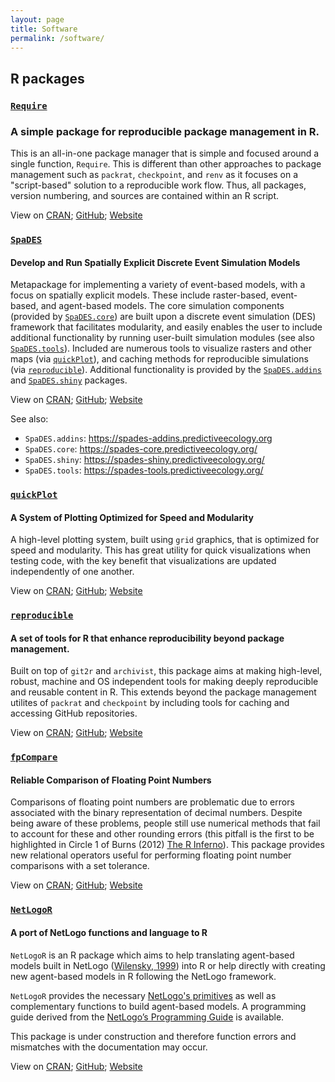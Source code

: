 ```yaml
---
layout: page
title: Software
permalink: /software/
---
```


## R packages

### [`Require`](https://Require.predictiveecology.org)
### A simple package for reproducible package management in R. 

This is an all-in-one package manager that is simple and focused around a single function, `Require`.
This is different than other approaches to package management such as `packrat`, `checkpoint`, and `renv` as it focuses on a "script-based" solution to a reproducible work flow. 
Thus, all packages, version numbering, and sources are contained within an R script.

View on [CRAN](https://cran.r-project.org/package=Require);  [GitHub](https://github.com/PredictiveEcology/Require); [Website](https://Require.predictiveecology.org/)


### [`SpaDES`](https://spades.predictiveecology.org)

#### Develop and Run Spatially Explicit Discrete Event Simulation Models

Metapackage for implementing a variety of event-based models, with a focus on spatially explicit models.
These include raster-based, event-based, and agent-based models.
The core simulation components (provided by [`SpaDES.core`](https://spades-core.predictiveecology.org/)) are built upon a discrete event simulation (DES) framework that facilitates modularity, and easily enables the user to include additional functionality by running user-built simulation modules (see also [`SpaDES.tools`](https://spades-tools.predictiveecology.org/)).
Included are numerous tools to visualize rasters and other maps (via [`quickPlot`](https://quickplot.predictiveecology.org/)), and caching methods for reproducible simulations (via [`reproducible`](https://reproducible.predictiveecology.org/)).
Additional functionality is provided by the [`SpaDES.addins`](https://spades-addins.predictiveecology.org/) and [`SpaDES.shiny`](https://spades-shiny.predictiveecology.org/) packages.

View on [CRAN](https://cran.r-project.org/package=SpaDES); [GitHub](https://github.com/PredictiveEcology/SpaDES); [Website](https://spades.predictiveecology.org)

See also:

- `SpaDES.addins`: <https://spades-addins.predictiveecology.org>
- `SpaDES.core`: <https://spades-core.predictiveecology.org/>
- `SpaDES.shiny`: <https://spades-shiny.predictiveecology.org/>
- `SpaDES.tools`: <https://spades-tools.predictiveecology.org/>

### [`quickPlot`](https://quickplot.predictiveecology.org)

#### A System of Plotting Optimized for Speed and Modularity

A high-level plotting system, built using `grid` graphics, that is optimized for speed and modularity.
This has great utility for quick visualizations when testing code, with the key benefit that visualizations are updated independently of one another.

View on [CRAN](https://cran.r-project.org/package=quickPlot); [GitHub](https://github.com/PredictiveEcology/quickPlot); [Website](https://quickplot.predictiveecology.org)

### [`reproducible`](https://reproducible.predictiveecology.org)

#### A set of tools for R that enhance reproducibility beyond package management.

Built on top of `git2r` and `archivist`, this package aims at making high-level, robust, machine and OS independent tools for making deeply reproducible and reusable content in R.
This extends beyond the package management utilites of `packrat` and `checkpoint` by including tools for caching and accessing GitHub repositories.

View on [CRAN](https://cran.r-project.org/package=reproducible); [GitHub](https://github.com/PredictiveEcology/reproducible); [Website](https://reproducible.predictiveecology.org/)

### [`fpCompare`](https://fpcompare.predictiveecology.org)

#### Reliable Comparison of Floating Point Numbers

Comparisons of floating point numbers are problematic due to errors associated with the binary representation of decimal numbers. Despite being aware of these problems, people still use numerical methods that fail to account for these and other rounding errors (this pitfall is the first to be highlighted in Circle 1 of Burns (2012) [The R Inferno](https://www.burns-stat.com/pages/Tutor/R_inferno.pdf)). This package provides new relational operators useful for performing floating point number comparisons with a set tolerance.

View on [CRAN](https://cran.r-project.org/package=fpCompare);  [GitHub](https://github.com/PredictiveEcology/fpCompare); [Website](https://fpcompare.predictiveecology.org/)


### [`NetLogoR`](https://NetLogoR.PredictiveEcology.org)

#### A port of NetLogo functions and language to R

`NetLogoR` is an R package which aims to help translating agent-based models built in NetLogo ([Wilensky, 1999](https://ccl.northwestern.edu/netlogo/)) into R or help directly with creating new agent-based models in R following the NetLogo framework.

`NetLogoR` provides the necessary [NetLogo's primitives](https://ccl.northwestern.edu/netlogo/docs/dictionary.html) as well as complementary functions to build agent-based models.
A programming guide derived from the [NetLogo’s Programming Guide](https://ccl.northwestern.edu/netlogo/docs/programming.html) is available.

This package is under construction and therefore function errors and mismatches with the documentation may occur.

View on [CRAN](https://cran.r-project.org/package=NetLogoR); [GitHub](https://github.com/PredictiveEcology/NetLogoR); [Website](https://NetLogoR.predictiveecology.org/)
